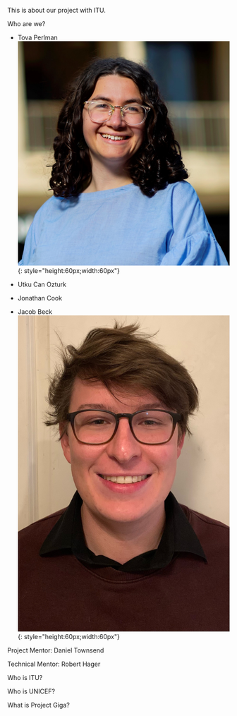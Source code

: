 This is about our project with ITU.

Who are we?

- Tova Perlman
![Image](Images/cropped.jpg){: style="height:60px;width:60px"}

- Utku Can Ozturk
- Jonathan Cook
- Jacob Beck
![Image](Images/image0.jpeg){: style="height:60px;width:60px"}

Project Mentor:
Daniel Townsend

Technical Mentor: 
Robert Hager

Who is ITU?

Who is UNICEF?

What is Project Giga?
